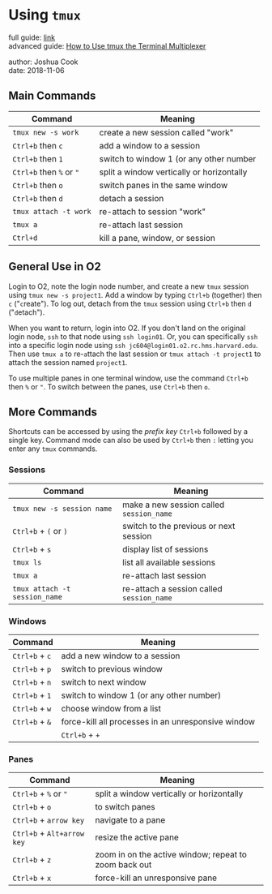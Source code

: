 # Using `tmux`

full guide: [link](https://wiki.rc.hms.harvard.edu/pages/viewpage.action?pageId=20676872)  
advanced guide: [How to Use tmux the Terminal Multiplexer](https://www.linode.com/docs/networking/ssh/persistent-terminal-sessions-with-tmux/)  

author: Joshua Cook  
date: 2018-11-06  


## Main Commands

| Command | Meaning |
|---------|---------|
| `tmux new -s work` | create a new session called "work" |
| `Ctrl+b` then `c` | add a window to a session |
| `Ctrl+b` then `1` | switch to window 1 (or any other number |
| `Ctrl+b` then `%` or `"` | split a window vertically or horizontally |
| `Ctrl+b` then `o` | switch panes in the same window |
| `Ctrl+b` then `d` | detach a session |
| `tmux attach -t work` | re-attach to session "work" |
| `tmux a` | re-attach last session |
| `Ctrl+d` | kill a pane, window, or session |


## General Use in O2

Login to O2, note the login node number, and create a new `tmux` session using `tmux new -s project1`. Add a window by typing `Ctrl+b` (together) then `c` ("`c`reate"). To log out, detach from the `tmux` session using `Ctrl+b` then `d` ("`d`etach").  

When you want to return, login into O2. If you don't land on the original login node, `ssh` to that node using `ssh login01`. Or, you can specifically `ssh` into a specific login node using `ssh jc604@login01.o2.rc.hms.harvard.edu`. Then use `tmux a` to re-`a`ttach the last session or `tmux attach -t project1` to attach the session named `project1`.  

To use multiple panes in one terminal window, use the command `Ctrl+b` then `%` or `"`. To switch between the panes, use `Ctrl+b` then `o`.

## More Commands

Shortcuts can be accessed by using the *prefix key* `Ctrl+b` followed by a single key. Command mode can also be used by `Ctrl+b` then `:` letting you enter any `tmux` commands. 

### Sessions

| Command | Meaning |
|---------|---------|
| `tmux new -s session name` | make a new session called `session_name` |
| `Ctrl+b` + `(` or `)` | switch to the previous or next session |
| `Ctrl+b` + `s` | display list of sessions |
| `tmux ls` | list all available sessions |
| `tmux a` | re-attach last session |
| `tmux attach -t session_name` | re-attach a session called `session_name` |


### Windows

| Command | Meaning |
|---------|---------|
| `Ctrl+b` + `c` | add a new window to a session |
| `Ctrl+b` + `p` | switch to previous window |
| `Ctrl+b` + `n` | switch to next window |
| `Ctrl+b` + `1` | switch to window 1 (or any other number) |
| `Ctrl+b` + `w` | choose window from a list |
| `Ctrl+b` + `&` | force-kill all processes in an unresponsive window |
| | `Ctrl+b` + `+` | rename a window |

### Panes

| Command | Meaning |
|---------|---------|
| `Ctrl+b` + `%` or `"` | split a window vertically or horizontally |
| `Ctrl+b` + `o` | to switch panes
| `Ctrl+b` + `arrow key` | navigate to a pane |
| `Ctrl+b` + `Alt+arrow key` | resize the active pane |
| `Ctrl+b` + `z` | zoom in on the active window; repeat to zoom back out |
| `Ctrl+b` + `x` | force-kill an unresponsive pane |
